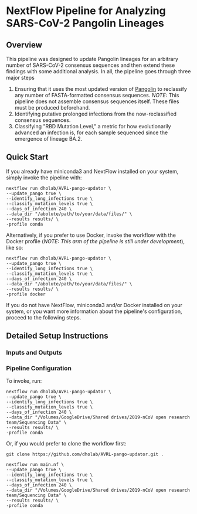 # NextFlow Pipeline for Analyzing SARS-CoV-2 Pangolin Lineages

## Overview

This pipeline was designed to update Pangolin lineages for an arbitrary number of SARS-CoV-2 consensus sequences and then extend these findings with some additional analysis. In all, the pipeline goes through three major steps

1. Ensuring that it uses the most updated version of [Pangolin](https://github.com/cov-lineages/pangolin) to reclassify any number of FASTA-formatted consensus sequences. _NOTE:_ This pipeline does not assemble consensus sequences itself. These files must be produced beforehand.
2. Identifying putative prolonged infections from the now-reclassified consensus sequences.
3. Classifying "RBD Mutation Level," a metric for how evolutionarily advanced an infection is, for each sample sequenced since the emergence of lineage BA.2.

## Quick Start

If you already have miniconda3 and NextFlow installed on your system, simply invoke the pipeline with:

```
nextflow run dholab/AVRL-pango-updator \
--update_pango true \
--identify_long_infections true \
--classify_mutation_levels true \
--days_of_infection 240 \
--data_dir "/abolute/path/to/your/data/files/" \
--results results/ \
-profile conda
```

Alternatively, if you prefer to use Docker, invoke the workflow with the Docker profile (_NOTE: This arm of the pipeline is still under development_), like so:

```
nextflow run dholab/AVRL-pango-updator \
--update_pango true \
--identify_long_infections true \
--classify_mutation_levels true \
--days_of_infection 240 \
--data_dir "/abolute/path/to/your/data/files/" \
--results results/ \
-profile docker
```

If you do not have NextFlow, miniconda3 and/or Docker installed on your system, or you want more information about the pipeline's configuration, proceed to the following steps.

## Detailed Setup Instructions

### Inputs and Outputs

### Pipeline Configuration

To invoke, run:

```
nextflow run dholab/AVRL-pango-updator \
--update_pango true \
--identify_long_infections true \
--classify_mutation_levels true \
--days_of_infection 240 \
--data_dir "/Volumes/GoogleDrive/Shared drives/2019-nCoV open research team/Sequencing Data" \
--results results/ \
-profile conda
```

Or, if you would prefer to clone the workflow first:

```
git clone https://github.com/dholab/AVRL-pango-updator.git .

nextflow run main.nf \
--update_pango true \
--identify_long_infections true \
--classify_mutation_levels true \
--days_of_infection 240 \
--data_dir "/Volumes/GoogleDrive/Shared drives/2019-nCoV open research team/Sequencing Data" \
--results results/ \
-profile conda
```
